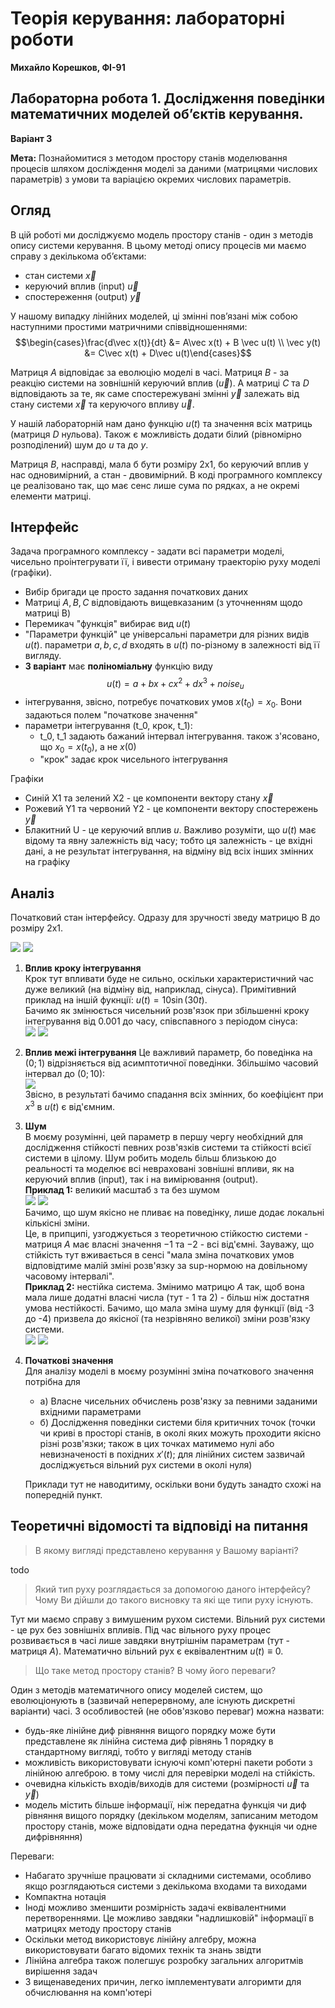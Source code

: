 # Теорія керування: лабораторні роботи

**Михайло Корешков, ФІ-91**

## Лабораторна робота 1. Дослідження поведінки математичних моделей об’єктів керування.
**Варіант 3**

**Мета:** Познайомитися з методом простору станів моделювання процесів шляхом досліждення моделі за даними (матрицями числових параметрів) з умови та варіацією окремих числових параметрів.

## Огляд

В цій роботі ми досліджуємо модель простору станів - один з методів опису системи керування.
В цьому методі опису процесів ми маємо справу з декількома об’єктами:
- стан системи $\vec x$
- керуючий вплив (input) $\vec u$
- спостереження (output) $\vec y$

У нашому випадку лінійних моделей, ці змінні пов’язані між собою наступними простими матричними співвідношеннями:
$$\begin{cases}\frac{d\vec x(t)}{dt} &= A\vec x(t) + B \vec u(t) \\ \vec y(t) &= C\vec x(t) + D\vec u(t)\end{cases}$$

Матриця $A$ відповідає за еволюцію моделі в часі. Матриця $B$ - за реакцію системи на зовнішній керуючий вплив ($\vec u$). А матриці $C$ та $D$ відповідають за те, як саме спостережувані змінні $\vec y$ залежать від стану системи $\vec x$ та керуючого впливу $\vec u$.

У нашій лабораторній нам дано функцію $u(t)$ та значення всіх матриць (матриця $D$ нульова). Також є можливість додати білий (рівномірно розподілений) шум до $u$ та до $y$. 

Матриця $B$, насправді, мала б бути розміру 2x1, бо керуючий вплив у нас одновимірний, а стан - двовимірний. В коді програмного комплексу це реалізовано так, що має сенс лише сума по рядках, а не окремі елементи матриці. 

## Інтерфейс

Задача програмного комплексу - задати всі параметри моделі, чисельно проінтегрувати її, і вивести отриману траекторію руху моделі (графіки).

- Вибір бригади це просто задання початкових даних
- Матриці $A, B, C$ відповідають вищевказаним (з уточненням щодо матриці B)
- Перемикач "функція" вибирає вид $u(t)$
- "Параметри функцій" це універсальні параметри для різних видів $u(t)$. параметри $a,b,c,d$ входять в $u(t)$ по-різному в залежності від її вигляду.
- **3 варіант** має **поліноміальну** функцію виду   
$$u(t) = a + bx + cx^2 + dx^3 + noise_u$$
- інтегрування, звісно, потребує початкових умов $x(t_0) = x_0$. Вони задаються полем "початкове значення"
- параметри інтегрування (t_0, крок, t_1):
  - t_0, t_1 задають бажаний інтервал інтегрування. також з'ясовано, що $x_0 = x(t_0)$, а не $x(0)$
  - "крок" задає крок чисельного інтегрування

Графіки
- Синій X1 та зелений X2 - це компоненти вектору стану $\vec x$
- Рожевий Y1 та червоний Y2 - це компоненти вектору спостережень $\vec y$
- Блакитний U - це керуючий вплив $u$. Важливо розуміти, що $u(t)$ має відому та явну залежність від часу; тобто ця залежність - це вхідні дані, а не результат інтегрування, на відміну від всіх інших змінних на графіку

## Аналіз

Початковий стан інтерфейсу. Одразу для зручності зведу матрицю B до розміру 2x1.

![](imgs/Screenshot_1.png) 
![](imgs/Screenshot_2.png)

1. **Вплив кроку інтегрування**  
  Крок тут впливати буде не сильно, оскільки характеристичний час дуже великий (на відміну від, наприклад, сінуса). 
  Примітивний приклад на іншій фукнції: $u(t) = 10 \sin(30 t)$.  
  Бачимо як змінюється чисельний розв'язок при збільшенні кроку інтегрування від 0.001 до часу, співспавного з періодом сінуса:  
  ![](imgs/Screenshot_3.png)
  ![](imgs/Screenshot_4.png)

2. **Вплив межі інтегрування**
  Це важливий параметр, бо поведінка на $(0;1)$ відрізняється від асимптотичної поведінки. Збільшімо часовий інтервал до $(0;10)$:  
  ![](imgs/Screenshot_5.png)  
  Звісно, в результаті бачимо спадання всіх змінних, бо коефіцієнт при $x^3$ в $u(t)$ є від'ємним.

3. **Шум**  
  В моєму розумінні, цей параметр в першу чергу необхідний для дослідження стійкості певних розв'язків системи та стійкості всієї системи в цілому. Шум робить модель більш близькою до реальності та моделює всі невраховані зовнішні впливи, як на керуючий вплив (input), так і на вимірювання (output).    
  **Приклад 1:** великий масштаб з та без шумом  
  ![](imgs/noise1.png)
  ![](imgs/no_noise.png)  
  Бачимо, що шум якісно не пливає на поведінку, лише додає локальні кількісні зміни.  
  Це, в припципі, узгоджується з теоретичною стійкостю системи - матриця $A$ має власні значення $-1$ та $-2$ - всі від'ємні. Зауважу, що стійкість тут вживається в сенсі "мала зміна початкових умов відповідтиме малій зміні розв'язку за sup-нормою на довільному часовому інтервалі".  
  **Приклад 2:** нестійка система. Змінимо матрицю $A$ так, щоб вона мала лише додатні власні числа (тут - $1$ та $2$) - більш ніж достатня умова нестійкості. Бачимо, що мала зміна шуму для функції (від -3 до -4) призвела до якісної (та незрівняно великої) зміни розв'язку системи.  
  ![](imgs/unstable_1.png)
  ![](imgs/unstable_2.png)

4. **Початкові значення**  
Для аналізу моделі в моєму розумінні зміна початкового значення потрібна для
    - а) Власне чисельних обчислень розв'язку за певними заданими вхідними параметрами
    - б) Дослідження поведінки системи біля критичних точок (точки чи криві в просторі станів, в околі яких можуть проходити якісно різні розв'язки; також в цих точках матимемо нулі або невизначеності в похідних $x'(t)$; для лінійних систем зазвичай досліджується вільний рух системи в околі нуля)  
    
    Приклади тут не наводитиму, оскільки вони будуть занадто схожі на попередній пункт.

## Теоретичні відомості та відповіді на питання

> В якому вигляді представлено керування у Вашому варіанті?

todo

> Який тип руху розглядається за допомогою даного інтерфейсу? Чому Ви дійшли до такого висновку та які ще типи руху існують.

Тут ми маємо справу з вимушеним рухом системи. Вільний рух системи - це рух без зовнішніх впливів. Під час вільного руху процес розвивається в часі лише завдяки внутрішнім параметрам (тут - матриця $A$). Математично вільний рух є еквівалентним $u(t) \equiv 0$.

> Що таке метод простору станів? В чому його переваги?

Один з методів математичного опису моделей систем, що еволюціонують в (зазвичай неперервному, але існують дискретні варіанти) часі. З особливостей (не обов'язково переваг) можна назвати:
- будь-яке лінійне диф рівняння вищого порядку може бути представлене як лінійна система диф рівнянь 1 порядку в стандартному вигляді, тобто у вигляді методу станів
- можливість використовувати існуючі комп'ютерні пакети роботи з лінійною алгеброю. в тому числі для перевірки моделі на стійкість.
- очевидна кількість входів/виходів для системи (розмірності $\vec u$ та $\vec y$)
- модель містить більше інформації, ніж передатна функція чи диф рівняння вищого порядку (декільком моделям, записаним методом простору станів, може відповідати одна передатна фукнція чи одне дифрівняння)

Переваги:
- Набагато зручніше працювати зі складними системами, особливо якщо розглядаються системи з декількома входами та виходами
- Компактна нотація
- Іноді можливо зменшити розмірність задачі еквівалентними перетвореннями. Це можливо завдяки "надлишковій" інформації в матрицях методу простору станів 
- Оскільки метод використовує лінійну алгебру, можна використовувати багато відомих технік та знань звідти
- Лінійна алгебра також полегшує розробку загальних алгоритмів вирішення задач
- З вищенаведених причин, легко імплементувати алгоримти для обчислювання на комп'ютері
